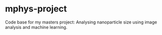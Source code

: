 # mphys-project
Code base for my masters project: Analysing nanoparticle size using image analysis and machine learning.
